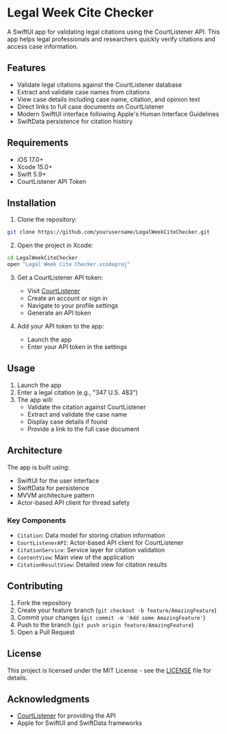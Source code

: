 # Legal Week Cite Checker

A SwiftUI app for validating legal citations using the CourtListener API. This app helps legal professionals and researchers quickly verify citations and access case information.

## Features

- Validate legal citations against the CourtListener database
- Extract and validate case names from citations
- View case details including case name, citation, and opinion text
- Direct links to full case documents on CourtListener
- Modern SwiftUI interface following Apple's Human Interface Guidelines
- SwiftData persistence for citation history

## Requirements

- iOS 17.0+
- Xcode 15.0+
- Swift 5.9+
- CourtListener API Token

## Installation

1. Clone the repository:
```bash
git clone https://github.com/yourusername/LegalWeekCiteChecker.git
```

2. Open the project in Xcode:
```bash
cd LegalWeekCiteChecker
open "Legal Week Cite Checker.xcodeproj"
```

3. Get a CourtListener API token:
   - Visit [CourtListener](https://www.courtlistener.com)
   - Create an account or sign in
   - Navigate to your profile settings
   - Generate an API token

4. Add your API token to the app:
   - Launch the app
   - Enter your API token in the settings

## Usage

1. Launch the app
2. Enter a legal citation (e.g., "347 U.S. 483")
3. The app will:
   - Validate the citation against CourtListener
   - Extract and validate the case name
   - Display case details if found
   - Provide a link to the full case document

## Architecture

The app is built using:
- SwiftUI for the user interface
- SwiftData for persistence
- MVVM architecture pattern
- Actor-based API client for thread safety

### Key Components

- `Citation`: Data model for storing citation information
- `CourtListenerAPI`: Actor-based API client for CourtListener
- `CitationService`: Service layer for citation validation
- `ContentView`: Main view of the application
- `CitationResultView`: Detailed view for citation results

## Contributing

1. Fork the repository
2. Create your feature branch (`git checkout -b feature/AmazingFeature`)
3. Commit your changes (`git commit -m 'Add some AmazingFeature'`)
4. Push to the branch (`git push origin feature/AmazingFeature`)
5. Open a Pull Request

## License

This project is licensed under the MIT License - see the [LICENSE](LICENSE) file for details.

## Acknowledgments

- [CourtListener](https://www.courtlistener.com) for providing the API
- Apple for SwiftUI and SwiftData frameworks 
